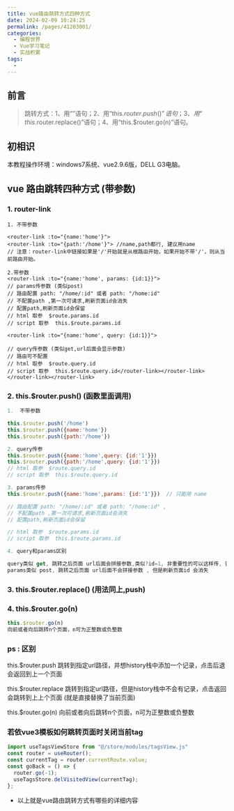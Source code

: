 ```yaml
---
title: vue路由跳转方式四种方式
date: 2024-02-09 10:24:25
permalink: /pages/41203001/
categories:
  - 编程世界
  - Vue学习笔记
  - 实战积累
tags:
  -
---
```


## 前言

> 跳转方式：1、用“”语句；2、用“this.$router.push()”语句；3、用“this.$router.replace()”语句；4、用“this.$router.go(n)”语句。

## 初相识
本教程操作环境：windows7系统、vue2.9.6版，DELL G3电脑。

## vue 路由跳转四种方式 (带参数)

### 1.  router-link
```vue
1. 不带参数

<router-link :to="{name:'home'}"> 
<router-link :to="{path:'/home'}"> //name,path都行, 建议用name  
// 注意：router-link中链接如果是'/'开始就是从根路由开始，如果开始不带'/'，则从当前路由开始。
  
2.带参数
<router-link :to="{name:'home', params: {id:1}}">  
// params传参数 (类似post)
// 路由配置 path: "/home/:id" 或者 path: "/home:id" 
// 不配置path ,第一次可请求,刷新页面id会消失
// 配置path,刷新页面id会保留
// html 取参  $route.params.id
// script 取参  this.$route.params.id

<router-link :to="{name:'home', query: {id:1}}"> 

// query传参数 (类似get,url后面会显示参数)
// 路由可不配置
// html 取参  $route.query.id
// script 取参  this.$route.query.id</router-link></router-link></router-link></router-link>
```

### 2. this.$router.push() (函数里面调用)
```js
1.  不带参数

this.$router.push('/home')
this.$router.push({name:'home'})
this.$router.push({path:'/home'})

2. query传参 
this.$router.push({name:'home',query: {id:'1'}})
this.$router.push({path:'/home',query: {id:'1'}})
// html 取参  $route.query.id
// script 取参  this.$route.query.id

3. params传参
this.$router.push({name:'home',params: {id:'1'}})  // 只能用 name

// 路由配置 path: "/home/:id" 或者 path: "/home:id" ,
// 不配置path ,第一次可请求,刷新页面id会消失
// 配置path,刷新页面id会保留

// html 取参  $route.params.id
// script 取参  this.$route.params.id

4. query和params区别

query类似 get, 跳转之后页面 url后面会拼接参数,类似?id=1, 非重要性的可以这样传, 密码之类还是用params刷新页面id还在
params类似 post, 跳转之后页面 url后面不会拼接参数 , 但是刷新页面id 会消失
```

### 3. this.$router.replace() (用法同上,push)

### 4. this.$router.go(n)
```js
this.$router.go(n)
向前或者向后跳转n个页面，n可为正整数或负整数
```

### ps : 区别
this.$router.push
跳转到指定url路径，并想history栈中添加一个记录，点击后退会返回到上一个页面

this.$router.replace
跳转到指定url路径，但是history栈中不会有记录，点击返回会跳转到上上个页面 (就是直接替换了当前页面)

this.$router.go(n)
向前或者向后跳转n个页面，n可为正整数或负整数


### 若依vue3模板如何跳转页面时关闭当前tag
```js
import useTagsViewStore from "@/store/modules/tagsView.js"
const router = useRouter();
const currentTag = router.currentRoute.value;
const goBack = () => {
  router.go(-1);
  useTagsStore.delVisitedView(currentTag);
};
```

- 以上就是vue路由跳转方式有哪些的详细内容
